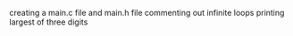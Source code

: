 creating a main.c file and main.h file
commenting out infinite loops
printing largest of three digits
